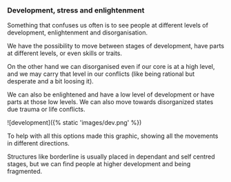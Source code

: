 ### Development, stress and enlightenment

Something that confuses us often is to see people at different levels of development, enlightenment and disorganisation. 

We have the possibility to move between stages of development, have parts at different levels, or even skills or traits.

On the other hand we can disorganised even if our core is at a high level, and we may carry that level in our conflicts (like being rational but desperate and a bit loosing it).

We can also be enlightened and have a low level of development or have parts at those low levels. We can also move towards disorganized states due trauma or life conflicts.

![development]({% static 'images/dev.png' %})

To help with all this options made this graphic, showing all the movements in different directions.

Structures like borderline is usually placed in dependant and self centred stages, but we can find people at higher development and being fragmented.
